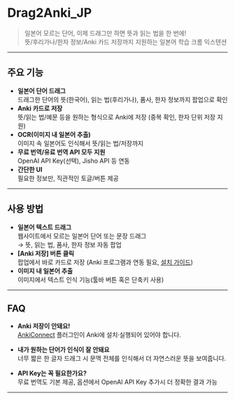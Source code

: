 # Drag2Anki_JP

> 일본어 모르는 단어, 이제 드래그만 하면 뜻과 읽는 법을 한 번에!  
> 뜻/후리가나/한자 정보/Anki 카드 저장까지 지원하는 일본어 학습 크롬 익스텐션

---

## 주요 기능

- **일본어 단어 드래그**  
  드래그한 단어의 뜻(한국어), 읽는 법(후리가나), 품사, 한자 정보까지 팝업으로 확인
- **Anki 카드로 저장**  
  뜻/읽는 법/예문 등을 원하는 형식으로 Anki에 저장 (중복 확인, 한자 단위 저장 지원)
- **OCR(이미지 내 일본어 추출)**  
  이미지 속 일본어도 인식해서 뜻/읽는 법/저장까지
- **무료 번역/유료 번역 API 모두 지원**  
  OpenAI API Key(선택), Jisho API 등 연동
- **간단한 UI**  
  필요한 정보만, 직관적인 토글/버튼 제공

---

## 사용 방법

- **일본어 텍스트 드래그**  
  웹사이트에서 모르는 일본어 단어 또는 문장 드래그  
  → 뜻, 읽는 법, 품사, 한자 정보 자동 팝업
- **[Anki 저장] 버튼 클릭**  
  팝업에서 바로 카드로 저장 (Anki 프로그램과 연동 필요, [설치 가이드](https://foosoft.net/projects/anki-connect/))
- **이미지 내 일본어 추출**  
  이미지에서 텍스트 인식 기능(툴바 버튼 혹은 단축키 사용)

---

## FAQ

- **Anki 저장이 안돼요!**  
  [AnkiConnect](https://foosoft.net/projects/anki-connect/) 플러그인이 Anki에 설치·실행되어 있어야 합니다.

- **내가 원하는 단어가 인식이 잘 안돼요**  
  너무 짧은 한 글자 드래그 시 문맥 전체를 인식해서 더 자연스러운 뜻을 보여줍니다.

- **API Key는 꼭 필요한가요?**  
  무료 번역도 기본 제공, 옵션에서 OpenAI API Key 추가시 더 정확한 결과 가능

---
